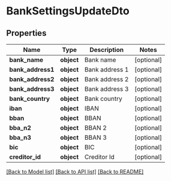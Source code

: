 # BankSettingsUpdateDto

## Properties
Name | Type | Description | Notes
------------ | ------------- | ------------- | -------------
**bank_name** | **object** | Bank name | [optional] 
**bank_address1** | **object** | Bank address 1 | [optional] 
**bank_address2** | **object** | Bank address 2 | [optional] 
**bank_address3** | **object** | Bank address 3 | [optional] 
**bank_country** | **object** | Bank country | [optional] 
**iban** | **object** | IBAN | [optional] 
**bban** | **object** | BBAN | [optional] 
**bba_n2** | **object** | BBAN 2 | [optional] 
**bba_n3** | **object** | BBAN 3 | [optional] 
**bic** | **object** | BIC | [optional] 
**creditor_id** | **object** | Creditor Id | [optional] 

[[Back to Model list]](../README.md#documentation-for-models) [[Back to API list]](../README.md#documentation-for-api-endpoints) [[Back to README]](../README.md)


